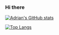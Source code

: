 
### Hi there 
[![Adrian's GitHub stats](https://github-readme-stats.vercel.app/api?username=mariuspopaadrian)](https://github.com/anuraghazra/github-readme-stats)

[![Top Langs](https://github-readme-stats.vercel.app/api/top-langs/?username=mariuspopaadrian&langs_count=10)](https://github.com/anuraghazra/github-readme-stats)


